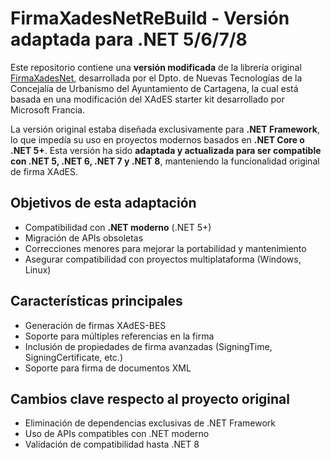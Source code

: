 # FirmaXadesNetReBuild - Versión adaptada para .NET 5/6/7/8

Este repositorio contiene una **versión modificada** de la librería original [FirmaXadesNet](https://github.com/ctt-gob-es/FirmaXadesNet), desarrollada por el Dpto. de Nuevas Tecnologías de la Concejalía de Urbanismo del Ayuntamiento de Cartagena, la cual está basada en una modificación del XAdES starter kit desarrollado por Microsoft Francia.

La versión original estaba diseñada exclusivamente para **.NET Framework**, lo que impedía su uso en proyectos modernos basados en **.NET Core o .NET 5+**. Esta versión ha sido **adaptada y actualizada para ser compatible con .NET 5, .NET 6, .NET 7 y .NET 8**, manteniendo la funcionalidad original de firma XAdES.

## Objetivos de esta adaptación

- Compatibilidad con **.NET moderno** (.NET 5+)
- Migración de APIs obsoletas 
- Correcciones menores para mejorar la portabilidad y mantenimiento
- Asegurar compatibilidad con proyectos multiplataforma (Windows, Linux)

## Características principales

- Generación de firmas XAdES-BES
- Soporte para múltiples referencias en la firma
- Inclusión de propiedades de firma avanzadas (SigningTime, SigningCertificate, etc.)
- Soporte para firma de documentos XML

## Cambios clave respecto al proyecto original

- Eliminación de dependencias exclusivas de .NET Framework
- Uso de APIs compatibles con .NET moderno
- Validación de compatibilidad hasta .NET 8
